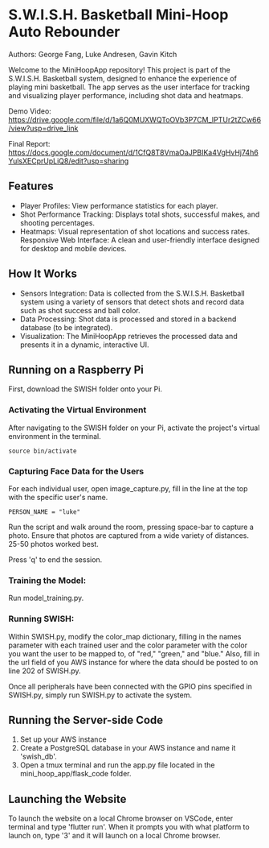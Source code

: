 # S.W.I.S.H. Basketball Mini-Hoop Auto Rebounder

Authors: George Fang, Luke Andresen, Gavin Kitch

Welcome to the MiniHoopApp repository! This project is part of the S.W.I.S.H. Basketball system, designed to enhance the experience of playing mini basketball. The app serves as the user interface for tracking and visualizing player performance, including shot data and heatmaps.

Demo Video: https://drive.google.com/file/d/1a6Q0MUXWQToOVb3P7CM_IPTUr2tZCw66/view?usp=drive_link

Final Report: https://docs.google.com/document/d/1CfQ8T8VmaOaJPBIKa4VgHvHj74h6YulsXECprUpLiQ8/edit?usp=sharing

## Features
* Player Profiles: View performance statistics for each player.
* Shot Performance Tracking: Displays total shots, successful makes, and shooting percentages.
* Heatmaps: Visual representation of shot locations and success rates.
Responsive Web Interface: A clean and user-friendly interface designed for desktop and mobile devices.
## How It Works
* Sensors Integration: Data is collected from the S.W.I.S.H. Basketball system using a variety of sensors that detect shots and record data such as shot success and ball color.
* Data Processing: Shot data is processed and stored in a backend database (to be integrated).
* Visualization: The MiniHoopApp retrieves the processed data and presents it in a dynamic, interactive UI.

## Running on a Raspberry Pi

First, download the SWISH folder onto your Pi.

### Activating the Virtual Environment

After navigating to the SWISH folder on your Pi, activate the project's virtual environment in the terminal.

```
source bin/activate
```

### Capturing Face Data for the Users

For each individual user, open image_capture.py, fill in the line at the top with the specific user's name.
```
PERSON_NAME = "luke"
```
Run the script and walk around the room, pressing space-bar to capture a photo. Ensure that photos are captured from a wide variety of distances. 25-50 photos worked best.

Press 'q' to end the session.

### Training the Model:
Run model_training.py.

### Running SWISH:

Within SWISH.py, modify the color_map dictionary, filling in the names parameter with each trained user and the color parameter with the color you want the user to be mapped to, of "red," "green," and "blue." Also, fill in the url field of you AWS instance for where the data should be posted to on line 202 of SWISH.py.

Once all peripherals have been connected with the GPIO pins specified in SWISH.py, simply run SWISH.py to activate the system.

## Running the Server-side Code
1. Set up your AWS instance 
2. Create a PostgreSQL database in your AWS instance and name it 'swish_db'.
3. Open a tmux terminal and run the app.py file located in the mini_hoop_app/flask_code folder.

## Launching the Website

To launch the website on a local Chrome browser on VSCode, enter terminal and type 'flutter run'. When it prompts you with what platform to launch on, type '3' and it will launch on a local Chrome browser. 

